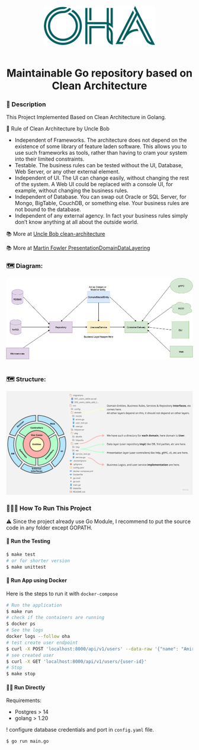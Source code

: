<div align="center"><img src="./docs/images/logo.png" alt="OHA" /></div>
<br/>
<h1 align="center">Maintainable Go repository based on Clean Architecture</h1>

### 📜 Description
This Project Implemented Based on Clean Architecture in Golang.

🔰 Rule of Clean Architecture by Uncle Bob
 * Independent of Frameworks. The architecture does not depend on the existence of some library of feature laden software. This allows you to use such frameworks as tools, rather than having to cram your system into their limited constraints.
 * Testable. The business rules can be tested without the UI, Database, Web Server, or any other external element.
 * Independent of UI. The UI can change easily, without changing the rest of the system. A Web UI could be replaced with a console UI, for example, without changing the business rules.
 * Independent of Database. You can swap out Oracle or SQL Server, for Mongo, BigTable, CouchDB, or something else. Your business rules are not bound to the database.
 * Independent of any external agency. In fact your business rules simply don’t know anything at all about the outside world.

📚 More at [Uncle Bob clean-architecture](https://blog.cleancoder.com/uncle-bob/2012/08/13/the-clean-architecture.html)

📚 More at [Martin Fowler PresentationDomainDataLayering](https://martinfowler.com/bliki/PresentationDomainDataLayering.html)

### 🗺 Diagram:
<div align="center"><img src="./docs/images/clean-arch.png" /></div>

<br/>

### 🗺 Structure:
<div align="center"><img src="./docs/images/structure.jpeg" /></div>

### 🏃🏽‍♂️ How To Run This Project
⚠️ Since the project already use Go Module, I recommend to put the source code in any folder except GOPATH.

#### 🧪 Run the Testing

```bash
$ make test
# or for shorter version
$ make unittest
```

#### 🐳 Run App using Docker
Here is the steps to run it with `docker-compose`

```bash
# Run the application
$ make run
# check if the containers are running
$ docker ps
# See the logs
docker logs --follow oha
# test create user endpoint
$ curl -X POST 'localhost:8000/api/v1/users' --data-raw '{"name": "Amir"}'
# see created user
$ curl -X GET 'localhost:8000/api/v1/users/{user-id}'
# Stop
$ make stop
```

#### 🐻‍❄️ Run Directly
Requirements:
- Postgres > 14 
- golang > 1.20

! configure database credentials and port in `config.yaml` file.
```bash
$ go run main.go
```